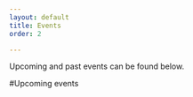 ```yaml
---
layout: default
title: Events
order: 2 

---
```



Upcoming and past events can be found below.

#Upcoming events

